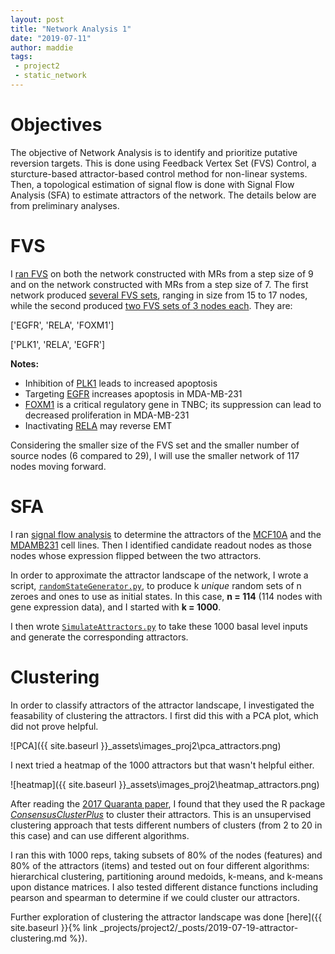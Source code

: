 ```yaml
---
layout: post
title: "Network Analysis 1"
date: "2019-07-11"
author: maddie
tags:
 - project2
 - static_network
---
```


# Objectives
The objective of Network Analysis is to identify and prioritize putative reversion targets. This is done using Feedback Vertex Set (FVS) Control, a sturcture-based attractor-based control method for non-linear systems. Then, a topological estimation of signal flow is done with Signal Flow Analysis (SFA) to estimate attractors of the network. The details below are from preliminary analyses.

# FVS

I [ran FVS](https://github.com/VeraLiconaResearchGroup/CancerReversion/blob/master/_projects/project2/OLD/NetworkAnalysis%201/FVS_step7/FVS_run.py) on both the network constructed with MRs from a step size of 9 and on the network constructed with MRs from a step size of 7. The first network produced [several FVS sets](https://github.com/VeraLiconaResearchGroup/CancerReversion/blob/master/_projects/project2/OLD/NetworkAnalysis%201/FVS_step9/231_FVS_output2.txt), ranging in size from 15 to 17 nodes, while the second produced [two FVS sets of 3 nodes each](https://github.com/VeraLiconaResearchGroup/CancerReversion/blob/master/_projects/project2/OLD/NetworkAnalysis%201/FVS_step7/231_FVS_output2.txt). They are:

['EGFR', 'RELA', 'FOXM1']  

['PLK1', 'RELA', 'EGFR']


**Notes:** 
 - Inhibition of [PLK1](https://www.ncbi.nlm.nih.gov/pubmed/30996295) leads to increased apoptosis
 - Targeting [EGFR](https://www.ncbi.nlm.nih.gov/pubmed/30660004) increases apoptosis in MDA-MB-231
 - [FOXM1](https://www.ncbi.nlm.nih.gov/pubmed/30365046) is a critical regulatory gene in TNBC; its suppression can lead to decreased proliferation in MDA-MB-231
 - Inactivating [RELA](http://mct.aacrjournals.org/content/molcanther/12/7/1356.full.pdf) may reverse EMT

Considering the smaller size of the FVS set and the smaller number of source nodes (6 compared to 29), I will use the smaller network of 117 nodes moving forward.

# SFA

I ran [signal flow analysis](https://github.com/VeraLiconaResearchGroup/CancerReversion/blob/master/_projects/project2/OLD/NetworkAnalysis%201/SFA/sfastart_attractors.py) to determine the attractors of the [MCF10A](https://github.com/VeraLiconaResearchGroup/CancerReversion/blob/master/_projects/project2/OLD/NetworkAnalysis%201/SFA/attractor_10A.txt) and the [MDAMB231](https://github.com/VeraLiconaResearchGroup/CancerReversion/blob/master/_projects/project2/OLD/NetworkAnalysis%201/SFA/attractor_231.txt) cell lines. Then I identified candidate readout nodes as those nodes whose expression flipped between the two attractors.  

In order to approximate the attractor landscape of the network, I wrote a script, [`randomStateGenerator.py`](https://github.com/VeraLiconaResearchGroup/CancerReversion/blob/master/_projects/project2/OLD/NetworkAnalysis%201/SFA/Identify%20Attractors/randomStateGenerator.py), to produce k *unique* random sets of n zeroes and ones to use as initial states. In this case, **n = 114** (114 nodes with gene expression data), and I started with **k = 1000**.  

I then wrote [`SimulateAttractors.py`](https://github.com/VeraLiconaResearchGroup/CancerReversion/blob/master/_projects/project2/OLD/NetworkAnalysis%201/SFA/Identify%20Attractors/SimulateAttractors.py) to take these 1000 basal level inputs and generate the corresponding attractors.

# Clustering  

In order to classify attractors of the attractor landscape, I investigated the feasability of clustering the attractors. I first did this with a PCA plot, which did not prove helpful.

![PCA]({{ site.baseurl }}\_assets\images_proj2\pca_attractors.png)  

I next tried a heatmap of the 1000 attractors but that wasn't helpful either.

![heatmap]({{ site.baseurl }}\_assets\images_proj2\heatmap_attractors.png)


After reading the [2017 Quaranta paper](https://www.ncbi.nlm.nih.gov/pmc/articles/PMC5532541/), I found that they used the R package [*ConsensusClusterPlus*](https://www.ncbi.nlm.nih.gov/pmc/articles/PMC2881355/) to cluster their attractors. This is an unsupervised clustering approach that tests different numbers of clusters (from 2 to 20 in this case) and can use different algorithms.

I ran this with 1000 reps, taking subsets of 80% of the nodes (features) and 80% of the attractors (items) and tested out on four different algorithms: hierarchical clustering, partitioning around medoids, k-means, and k-means upon distance matrices. I also tested different distance functions including pearson and spearman to determine if we could cluster our attractors. 

Further exploration of clustering the attractor landscape was done [here]({{ site.baseurl }}{% link _projects/project2/_posts/2019-07-19-attractor-clustering.md %}).


